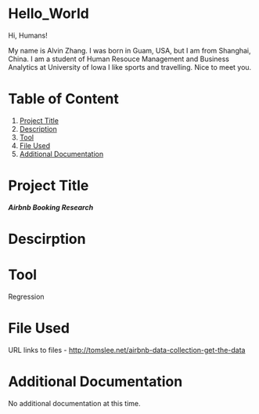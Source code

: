 # Hello_World

Hi, Humans!

My name is Alvin Zhang. I was born in Guam, USA, but I am from Shanghai, China. 
I am a student of Human Resouce Management and Business Analytics at University of Iowa
I like sports and travelling. 
Nice to meet you.

# **Table of Content**
1. [Project Title](#Project-Title) 
2. [Description](#Description)
3. [Tool](#Tool)
4. [File Used](#File-Used)
5. [Additional Documentation](#Additional-Documentation)


# Project Title
***Airbnb Booking Research***

# Descirption

# Tool
Regression 
# File Used
URL links to files - http://tomslee.net/airbnb-data-collection-get-the-data
# Additional Documentation
No additional documentation at this time.
